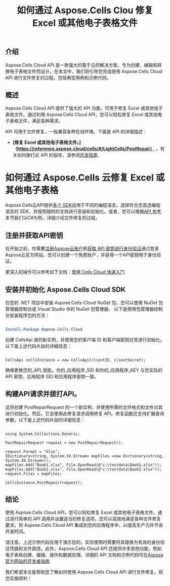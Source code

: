 ﻿---
title: 如何通过 Aspose.Cells Clou 修复 Excel 或其他电子表格文件
type: docs
url: /zh/how-to-repair-excel-file
description: 如何通过 Aspose.Cells 云修复 Excel 或其他电子表格文件
weight: 10
kwords: Excel、Office 云、REST API、电子表格、PDF、CSV、Json、Markdwon、如何通过 Aspose.Cells 云修复 Excel 或其他电子表格文件
---
## 介绍
Aspose.Cells Cloud API 是一款强大的基于云的解决方案，专为创建、编辑和转换电子表格文件而设计。在本文中，我们将引导您完成使用 Aspose.Cells Cloud API 进行文件修复的过程，包括典型用例和示例代码。

## 概述

Aspose.Cells Cloud API 提供了强大的 API 功能，可用于修复 Excel 或其他电子表格文件。通过利用 Aspose.Cells Cloud API，您可以轻松修复 Excel 或其他电子表格文件，满足各种需求。

API 可用于文件修复，一般兼容各种在线环境。下面是 API 的详细描述：

- **[修复 Excel 或其他电子表格文件。]（https://reference.aspose.cloud/cells/#/LightCells/PostRepair）** 。有关如何拨打此 API 的指导，请参阅[开发指南](https://docs.aspose.cloud/cells/repair/).


# 如何通过 Aspose.Cells 云修复 Excel 或其他电子表格

Aspose.Cells云API提供[多个 SDK](https://github.com/aspose-cells-cloud)适用于不同的编程语言。选择符合您首选编程语言的 SDK，并按照随附的文档进行安装和初始化。或者，您可以根据[API 参考](https://reference.aspose.cloud/cells/)本节我们以C#为例，详细介绍文件修复的过程。


## 注册并获取API密钥

在开始之前，你需要[注册Aspose云账户](https://id.containerize.com/signup)和[获取 API 密钥进行身份验证](https://dashboard.aspose.cloud/applications)通过登录Aspose云官方网站，您可以创建一个免费账户，并获得一个API密钥用于身份验证。

更深入的操作可以参考如下文档：[使用 Cells Cloud 快速入门](https://docs.aspose.cloud/cells/quickstart/)


## 安装并初始化 Aspose.Cells Cloud SDK

在您的 .NET 项目中安装 Aspose.Cells-Cloud NuGet 包，您可以使用 NuGet 包管理器控制台或 Visual Studio 中的 NuGet 包管理器。
以下是使用包管理器控制台安装程序包的方法：

```Powershell

Install-Package Aspose.Cells-Cloud

```
创建 CellsApi 类的新实例，并使用您的客户端 ID 和客户端密钥对其进行初始化。以下是上述代码片段的详细信息：

```CSharp

CellsApi cellsInstance = new CellsApi(clientID, clientSecret);

```

确保更换您的_API_钥匙，你的_应用程序_SID 和你的_应用程序_KEY 与您实际的 API 密钥、应用程序 SID 和应用程序密钥一致。

## 构建API请求并拨打API。

这将创建 PostRepairRequest 的一个新实例，并使用所需的文件格式和文件对其进行初始化。然后，它会使用此修复请求调用修复 API。修复函数还支持扩展查询参数。以下是上述代码片段的详细信息：


```CSharp

using System.Collections.Generic;

PostRepairRequest request = new PostRepairRequest();

request.Format = "Xlsx";
IDictionary<string, System.IO.Stream> mapFiles =new Dictionary<string, System.IO.Stream>(); 
mapFiles.Add("Book1.xlsx", File.OpenRead(@"c:\testdata\Book1.xlsx"));
mapFiles.Add("Book2.xlsx", File.OpenRead(@"c:\testdata\Book2.xlsx"));
request.Files = mapFiles;

cellsInstance.PostRepair(request);

```



## 结论

使用 Aspose.Cells Cloud API，您可以轻松修复 Excel 或其他电子表格文件。通过进行简单的 API 调用并设置适当的修复选项，您可以高效地满足各种文件修复要求。将 Aspose.Cells Cloud API 集成到您的应用程序中，以提高生产力并节省开发时间。

请注意，上述示例代码仅用于演示目的，实际使用时需要将其替换为有效的身份验证凭据和文件路径。此外，Aspose.Cells Cloud API 还提供许多其他功能，例如电子表格创建、编辑、操作和数据处理。详细的 API 文档和示例代码可在[Aspose 官方网站的开发者指南](/developer-guide/).

我们希望本文能帮助您了解如何使用 Aspose.Cells Cloud API 进行文件修复。祝您实施顺利！

